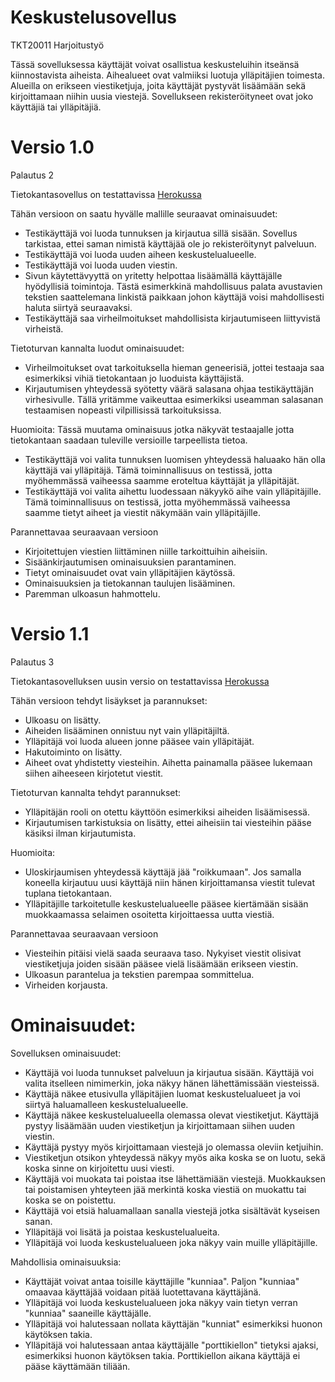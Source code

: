# Keskustelusovellus
TKT20011 Harjoitustyö

Tässä sovelluksessa käyttäjät voivat osallistua keskusteluihin itseänsä kiinnostavista aiheista. Aihealueet ovat valmiiksi luotuja ylläpitäjien toimesta.
Alueilla on erikseen viestiketjuja, joita käyttäjät pystyvät lisäämään sekä kirjoittamaan niihin uusia viestejä. Sovellukseen rekisteröityneet ovat joko käyttäjiä tai ylläpitäjiä.

# Versio 1.0
Palautus 2

Tietokantasovellus on testattavissa [Herokussa](https://tsoha-messageboard.herokuapp.com/)

Tähän versioon on saatu hyvälle mallille seuraavat ominaisuudet:
- Testikäyttäjä voi luoda tunnuksen ja kirjautua sillä sisään. Sovellus tarkistaa, ettei saman nimistä käyttäjää ole jo rekisteröitynyt palveluun.
- Testikäyttäjä voi luoda uuden aiheen keskustelualueelle.
- Testikäyttäjä voi luoda uuden viestin.
- Sivun käytettävyyttä on yritetty helpottaa lisäämällä käyttäjälle hyödyllisiä toimintoja. Tästä esimerkkinä mahdollisuus palata avustavien tekstien saattelemana linkistä paikkaan johon käyttäjä voisi mahdollisesti haluta siirtyä seuraavaksi.
- Testikäyttäjä saa virheilmoitukset mahdollisista kirjautumiseen liittyvistä virheistä.

Tietoturvan kannalta luodut ominaisuudet:
- Virheilmoitukset ovat tarkoituksella hieman geneerisiä, jottei testaaja saa esimerkiksi vihiä tietokantaan jo luoduista käyttäjistä.
- Kirjautumisen yhteydessä syötetty väärä salasana ohjaa testikäyttäjän virhesivulle. Tällä yritämme vaikeuttaa esimerkiksi useamman salasanan testaamisen nopeasti vilpillisissä tarkoituksissa.

Huomioita:
Tässä muutama ominaisuus jotka näkyvät testaajalle jotta tietokantaan saadaan tuleville versioille tarpeellista tietoa.
- Testikäyttäjä voi valita tunnuksen luomisen yhteydessä haluaako hän olla käyttäjä vai ylläpitäjä. Tämä toiminnallisuus on testissä, jotta myöhemmässä vaiheessa saamme eroteltua käyttäjät ja ylläpitäjät.
- Testikäyttäjä voi valita aihettu luodessaan näkyykö aihe vain ylläpitäjille. Tämä toiminnallisuus on testissä, jotta myöhemmässä vaiheessa saamme tietyt aiheet ja viestit näkymään vain ylläpitäjille.

Parannettavaa seuraavaan versioon
- Kirjoitettujen viestien liittäminen niille tarkoittuihin aiheisiin.
- Sisäänkirjautumisen ominaisuuksien parantaminen.
- Tietyt ominaisuudet ovat vain ylläpitäjien käytössä.
- Ominaisuuksien ja tietokannan taulujen lisääminen.
- Paremman ulkoasun hahmottelu.

# Versio 1.1
Palautus 3

Tietokantasovelluksen uusin versio on testattavissa [Herokussa](https://tsoha-messageboard.herokuapp.com/)

Tähän versioon tehdyt lisäykset ja parannukset:
- Ulkoasu on lisätty.
- Aiheiden lisääminen onnistuu nyt vain ylläpitäjiltä.
- Ylläpitäjä voi luoda alueen jonne pääsee vain ylläpitäjät.
- Hakutoiminto on lisätty.
- Aiheet ovat yhdistetty viesteihin. Aihetta painamalla pääsee lukemaan siihen aiheeseen kirjotetut viestit.

Tietoturvan kannalta tehdyt parannukset:
- Ylläpitäjän rooli on otettu käyttöön esimerkiksi aiheiden lisäämisessä.
- Kirjautumisen tarkistuksia on lisätty, ettei aiheisiin tai viesteihin pääse käsiksi ilman kirjautumista.

Huomioita:
- Uloskirjaumisen yhteydessä käyttäjä jää "roikkumaan". Jos samalla koneella kirjautuu uusi käyttäjä niin hänen kirjoittamansa viestit tulevat tuplana tietokantaan.
- Ylläpitäjille tarkoitetulle keskustelualueelle pääsee kiertämään sisään muokkaamassa selaimen osoitetta kirjoittaessa uutta viestiä.

Parannettavaa seuraavaan versioon
- Viesteihin pitäisi vielä saada seuraava taso. Nykyiset viestit olisivat viestiketjuja joiden sisään pääsee vielä lisäämään erikseen viestin.
- Ulkoasun parantelua ja tekstien parempaa sommittelua.
- Virheiden korjausta.



# Ominaisuudet:

Sovelluksen ominaisuudet:
- Käyttäjä voi luoda tunnukset palveluun ja kirjautua sisään. Käyttäjä voi valita itselleen nimimerkin, joka näkyy hänen lähettämissään viesteissä.
- Käyttäjä näkee etusivulla ylläpitäjien luomat keskustelualueet ja voi siirtyä haluamalleen keskustelualueelle. 
- Käyttäjä näkee keskustelualueella olemassa olevat viestiketjut. Käyttäjä pystyy lisäämään uuden viestiketjun ja kirjoittamaan siihen uuden viestin. 
- Käyttäjä pystyy myös kirjoittamaan viestejä jo olemassa oleviin ketjuihin.
- Viestiketjun otsikon yhteydessä näkyy myös aika koska se on luotu, sekä koska sinne on kirjoitettu uusi viesti.
- Käyttäjä voi muokata tai poistaa itse lähettämiään viestejä. Muokkauksen tai poistamisen yhteyteen jää merkintä koska viestiä on muokattu tai koska se on poistettu.
- Käyttäjä voi etsiä haluamallaan sanalla viestejä jotka sisältävät kyseisen sanan.
- Ylläpitäjä voi lisätä ja poistaa keskustelualueita.
- Ylläpitäjä voi luoda keskustelualueen joka näkyy vain muille ylläpitäjille.

Mahdollisia ominaisuuksia:
- Käyttäjät voivat antaa toisille käyttäjille "kunniaa". Paljon "kunniaa" omaavaa käyttäjää voidaan pitää luotettavana käyttäjänä.
- Ylläpitäjä voi luoda keskustelualueen joka näkyy vain tietyn verran "kunniaa" saaneille käyttäjälle.
- Ylläpitäjä voi halutessaan nollata käyttäjän "kunniat" esimerkiksi huonon käytöksen takia.
- Ylläpitäjä voi halutessaan antaa käyttäjälle "porttikiellon" tietyksi ajaksi, esimerkiksi huonon käytöksen takia. Porttikiellon aikana käyttäjä ei pääse käyttämään tiliään.

